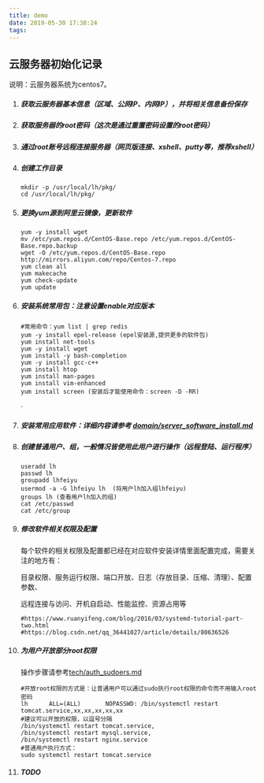 ```yaml
---
title: demo
date: 2019-05-30 17:38:24
tags:
---
```


## 云服务器初始化记录

说明：云服务器系统为centos7。

1. ##### 获取云服务器基本信息（区域、公网IP、内网IP），并将相关信息备份保存

2. ##### 获取服务器的root密码（这次是通过重置密码设置的root密码）

3. ##### 通过root账号远程连接服务器（网页版连接、xshell、putty等，推荐xshell）

4. ##### 创建工作目录

   ```shell
   mkdir -p /usr/local/lh/pkg/
   cd /usr/local/lh/pkg/
   ```

   

5. ##### 更换yum源到阿里云镜像，更新软件

   ```shell
   yum -y install wget
   mv /etc/yum.repos.d/CentOS-Base.repo /etc/yum.repos.d/CentOS-Base.repo.backup
   wget -O /etc/yum.repos.d/CentOS-Base.repo http://mirrors.aliyun.com/repo/Centos-7.repo
   yum clean all
   yum makecache
   yum check-update
   yum update
   ```

6. ##### 安装系统常用包：注意设置enable对应版本

   ```shell
   #常用命令：yum list | grep redis
   yum -y install epel-release (epel安装源,提供更多的软件包)
   yum install net-tools
   yum -y install wget
   yum install -y bash-completion
   yum -y install gcc-c++ 
   yum install htop
   yum install man-pages
   yum install vim-enhanced
   yum install screen (安装后才能使用命令：screen -D -RR)
   ```

   ·

7. ##### 安装常用应用软件：详细内容请参考 [domain/server_software_install.md](server_software_install.md)

   

8. ##### 创建普通用户、组，一般情况皆使用此用户进行操作（远程登陆、运行程序）

   ```shell
   useradd lh
   passwd lh
   groupadd lhfeiyu
   usermod -a -G lhfeiyu lh  (将用户lh加入组lhfeiyu)
   groups lh (查看用户lh加入的组)
   cat /etc/passwd
   cat /etc/group
   ```

   

9. ##### 修改软件相关权限及配置

   每个软件的相关权限及配置都已经在对应软件安装详情里面配置完成，需要关注的地方有：

   目录权限、服务运行权限、端口开放、日志（存放目录、压缩、清理）、配置参数、

   远程连接与访问、开机自启动、性能监控、资源占用等

   ```shell
   #https://www.ruanyifeng.com/blog/2016/03/systemd-tutorial-part-two.html
   #https://blog.csdn.net/qq_36441027/article/details/80636526
   ```

   

10. ##### 为用户开放部分root权限

    操作步骤请参考[tech/auth_sudoers.md](../tech/auth_sudoers.md)

    ```shell
    #开放root权限的方式是：让普通用户可以通过sudo执行root权限的命令而不用输入root密码
    lh      ALL=(ALL)       NOPASSWD: /bin/systemctl restart tomcat.service,xx,xx,xx,xx,xx
    #建议可以开放的权限，以逗号分隔
    /bin/systemctl restart tomcat.service,
    /bin/systemctl restart mysql.service,
    /bin/systemctl restart nginx.service
    #普通用户执行方式：
    sudo systemctl restart tomcat.service
    ```

    

11. ##### TODO

